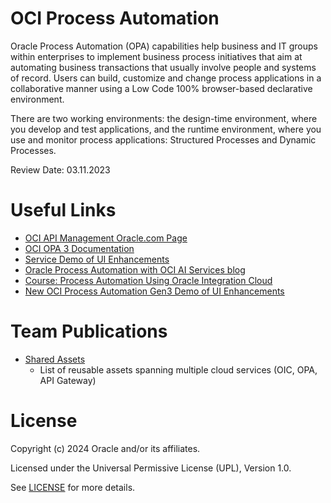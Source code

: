 # OCI Process Automation

Oracle Process Automation (OPA) capabilities help business and IT groups within enterprises to implement business process initiatives that aim at automating business transactions that usually involve people and systems of record. Users can build, customize and change process applications in a collaborative manner using a Low Code 100% browser-based declarative environment. 

There are two working environments: the design-time environment, where you develop and test applications, and the runtime environment, where you use and monitor process applications: Structured Processes and Dynamic Processes.

Review Date: 03.11.2023


# Useful Links

- [OCI API Management Oracle.com Page](https://www.oracle.com/integration/process-automation/)
- [OCI OPA 3 Documentation](https://docs.oracle.com/en-us/iaas/process-automation/index.html)
- [Service Demo of UI Enhancements](https://videohub.oracle.com/media/New+OCI+Process+Automation+Gen3+-+UI+Enhancements+Demo/1_t31x313u)
- [Oracle Process Automation with OCI AI Services blog](https://blogs.oracle.com/integration/post/automation-and-ai-oracle-process-automation-with-oci-ai-services)
- [Course: Process Automation Using Oracle Integration Cloud](https://mylearn.oracle.com/ou/course/process-automation-using-oracle-integration-cloud-new/101633/)
- [New OCI Process Automation Gen3 Demo of UI Enhancements](https://videohub.oracle.com/media/New+OCI+Process+Automation+Gen3+-+UI+Enhancements+Demo/1_t31x313u)

# Team Publications
- [Shared Assets](https://github.com/oracle-devrel/technology-engineering/tree/main/ai-and-app-modernisation/app-integration-and-automation/shared-assets)
  - List of reusable assets spanning multiple cloud services (OIC, OPA, API Gateway)


# License

Copyright (c) 2024 Oracle and/or its affiliates.

Licensed under the Universal Permissive License (UPL), Version 1.0.

See [LICENSE](https://github.com/oracle-devrel/technology-engineering/blob/main/LICENSE) for more details.
